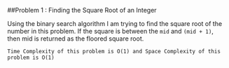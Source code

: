 ##Problem 1 : Finding the Square Root of an Integer

Using the binary search algorithm I am trying to find the square root of the number in this problem. 
If the square is between the `mid` and `(mid + 1)`, then mid is returned as the floored square root.

`Time Complexity of this problem is O(1) and Space Complexity of this problem is O(1)`